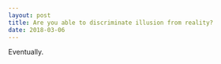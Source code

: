 ```yaml
---
layout: post
title: Are you able to discriminate illusion from reality?
date: 2018-03-06
---
```


<p>Eventually.</p>
